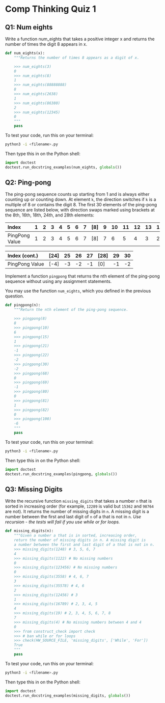 # Comp Thinking Quiz 1

## Q1: Num eights
Write a function num_eights that takes a positive integer x and returns the number of times the digit 8 appears in x.

```python
def num_eights(x):
    """Returns the number of times 8 appears as a digit of x.

    >>> num_eights(3)
    0
    >>> num_eights(8)
    1
    >>> num_eights(88888888)
    8
    >>> num_eights(2638)
    1
    >>> num_eights(86380)
    2
    >>> num_eights(12345)
    0
    """
    pass
```

To test your code, run this on your terminal:

```bash
python3 -i <filename>.py
```

Then type this in on the Python shell:

```python
import doctest
doctest.run_docstring_examples(num_eights, globals())
```

## Q2: Ping-pong

The ping-pong sequence counts up starting from 1 and is always either counting up or counting down. At element `k`, the direction switches if `k` is a multiple of 8 or contains the digit 8. The first 30 elements of the ping-pong sequence are listed below, with direction swaps marked using brackets at the 8th, 16th, 18th, 24th, and 28th elements:

|Index|1|2|3|4|5|6|7|[8]|9|10|11|12|13|14|15|[16]|17|[18]|19|20|21|22|23|
|:---|:---|:---|:---|:---|:---|:---|:---|:---|:---|:---|:---|:---|:---|:---|:---|:---|:---|:---|:---|:---|:---|:---|:---|
|PingPong Value|1|2|3|4|5|6|7|[8]|7|6|5|4|3|2|1|[0]|1|[2]|1|0|-1|-2|-3|

|Index (cont.)|[24]|25|26|27|[28]|29|30|
|:---|:---|:---|:---|:---|:---|:---|:---|
|PingPong Value|[-4]|-3|-2|-1|[0]|-1|-2|

Implement a function `pingpong` that returns the nth element of the ping-pong sequence without using any assignment statements.

You may use the function `num_eights`, which you defined in the previous question.

```python
def pingpong(n):
    """Return the nth element of the ping-pong sequence.

    >>> pingpong(8)
    8
    >>> pingpong(10)
    6
    >>> pingpong(15)
    1
    >>> pingpong(21)
    -1
    >>> pingpong(22)
    -2
    >>> pingpong(30)
    -2
    >>> pingpong(68)
    0
    >>> pingpong(69)
    -1
    >>> pingpong(80)
    0
    >>> pingpong(81)
    1
    >>> pingpong(82)
    0
    >>> pingpong(100)
    -6
    """
    pass
```

To test your code, run this on your terminal:

```bash
python3 -i <filename>.py
```

Then type this in on the Python shell:

```python
import doctest
doctest.run_docstring_examples(pingpong, globals())
```

## Q3: Missing Digits

Write the recursive function `missing_digits` that takes a number `n` that is sorted in increasing order (for example, `12289` is valid but `15362` and `98764` are not). It returns the number of missing digits in `n`. A missing digit is a number between the first and last digit of `n` of a that is not in `n`. *Use recursion - the tests will fail if you use while or for loops.*

```python
def missing_digits(n):
    """Given a number a that is in sorted, increasing order,
    return the number of missing digits in n. A missing digit is
    a number between the first and last digit of a that is not in n.
    >>> missing_digits(1248) # 3, 5, 6, 7
    4
    >>> missing_digits(1122) # No missing numbers
    0
    >>> missing_digits(123456) # No missing numbers
    0
    >>> missing_digits(3558) # 4, 6, 7
    3
    >>> missing_digits(35578) # 4, 6
    2
    >>> missing_digits(12456) # 3
    1
    >>> missing_digits(16789) # 2, 3, 4, 5
    4
    >>> missing_digits(19) # 2, 3, 4, 5, 6, 7, 8
    7
    >>> missing_digits(4) # No missing numbers between 4 and 4
    0
    >>> from construct_check import check
    >>> # ban while or for loops
    >>> check(HW_SOURCE_FILE, 'missing_digits', ['While', 'For'])
    True
    """
    pass
```

To test your code, run this on your terminal:

```bash
python3 -i <filename>.py
```

Then type this in on the Python shell:

```python
import doctest
doctest.run_docstring_examples(missing_digits, globals())
```